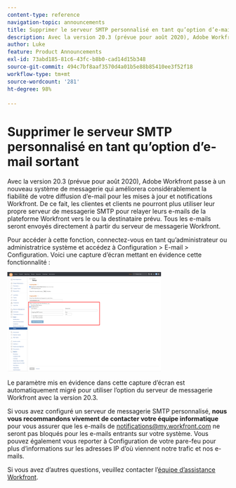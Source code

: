 ```yaml
---
content-type: reference
navigation-topic: announcements
title: Supprimer le serveur SMTP personnalisé en tant qu’option d’e-mail sortant
description: Avec la version 20.3 (prévue pour août 2020), Adobe Workfront passe à un nouveau système de messagerie qui améliorera considérablement la fiabilité de votre diffusion d’e-mail pour les mises à jour et notifications Workfront. De ce fait, les clientes et clients ne pourront plus utiliser leur propre serveur de messagerie SMTP pour relayer leurs e-mails de la plateforme Workfront vers le ou la destinataire prévu. Tous les e-mails seront envoyés directement à partir du serveur de messagerie Workfront.
author: Luke
feature: Product Announcements
exl-id: 73abd185-81c6-43fc-b8b0-cad14d15b348
source-git-commit: 494c7bf8aaf3570d4a01b5e88b85410ee3f52f18
workflow-type: tm+mt
source-wordcount: '281'
ht-degree: 98%

---
```


# Supprimer le serveur SMTP personnalisé en tant qu’option d’e-mail sortant

Avec la version 20.3 (prévue pour août 2020), Adobe Workfront passe à un nouveau système de messagerie qui améliorera considérablement la fiabilité de votre diffusion d’e-mail pour les mises à jour et notifications Workfront. De ce fait, les clientes et clients ne pourront plus utiliser leur propre serveur de messagerie SMTP pour relayer leurs e-mails de la plateforme Workfront vers le ou la destinataire prévu. Tous les e-mails seront envoyés directement à partir du serveur de messagerie Workfront.

Pour accéder à cette fonction, connectez-vous en tant qu’administrateur ou administratrice système et accédez à Configuration > E-mail > Configuration. Voici une capture d’écran mettant en évidence cette fonctionnalité :

![Paramètres du serveur de messagerie](assets/email-server-settings-350x226.png)

Le paramètre mis en évidence dans cette capture d’écran est automatiquement migré pour utiliser l’option du serveur de messagerie Workfront avec la version 20.3.

Si vous avez configuré un serveur de messagerie SMTP personnalisé, **nous vous recommandons vivement de contacter votre équipe informatique** pour vous assurer que les e-mails de notifications@my.workfront.com ne seront pas bloqués pour les e-mails entrants sur votre système. Vous pouvez également vous reporter à Configuration de votre pare-feu pour plus d’informations sur les adresses IP d’où viennent notre trafic et nos e-mails.

Si vous avez d’autres questions, veuillez contacter l’[équipe d’assistance Workfront](https://experienceleague.adobe.com/fr?support-tab=home#support).
